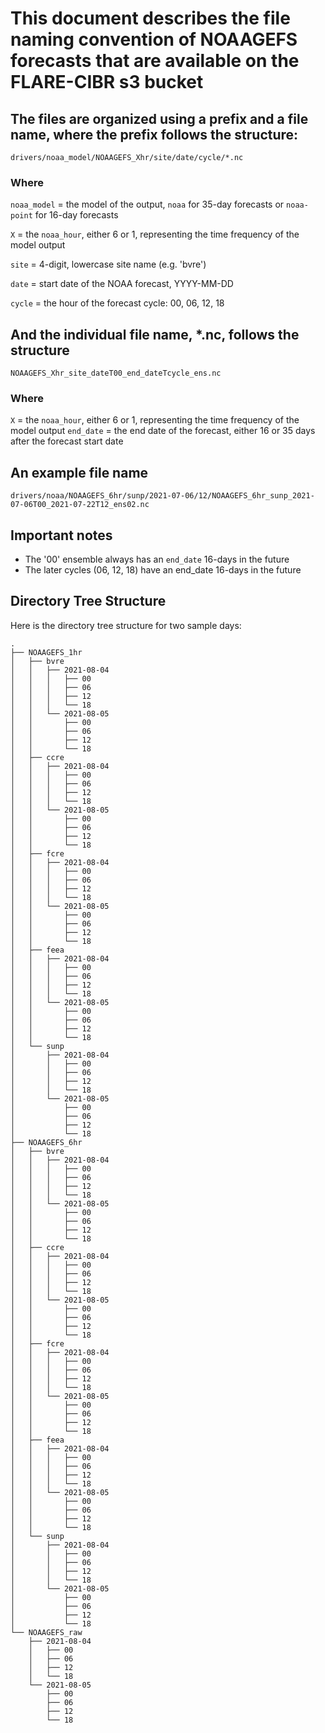 # This document describes the file naming convention of NOAAGEFS forecasts that are available on the FLARE-CIBR s3 bucket

## The files are organized using a prefix and a file name, where the prefix follows the structure:

`drivers/noaa_model/NOAAGEFS_Xhr/site/date/cycle/*.nc`

### Where


`noaa_model` = the model of the output, `noaa` for 35-day forecasts or `noaa-point` for 16-day forecasts

`X` = the `noaa_hour`, either 6 or 1, representing the time frequency of the model output

`site` = 4-digit, lowercase site name (e.g. 'bvre')

`date` = start date of the NOAA forecast, YYYY-MM-DD 

`cycle` = the hour of the forecast cycle: 00, 06, 12, 18


## And the individual file name, *.nc, follows the structure
`NOAAGEFS_Xhr_site_dateT00_end_dateTcycle_ens.nc`
### Where
`X` = the `noaa_hour`, either 6 or 1, representing the time frequency of the model output
`end_date` = the end date of the forecast, either 16 or 35 days after the forecast start date


## An example file name
`drivers/noaa/NOAAGEFS_6hr/sunp/2021-07-06/12/NOAAGEFS_6hr_sunp_2021-07-06T00_2021-07-22T12_ens02.nc`

## Important notes
* The '00' ensemble always has an `end_date` 16-days in the future
* The later cycles (06, 12, 18) have an end_date 16-days in the future

## Directory Tree Structure

Here is the directory tree structure for two sample days:

```
.
├── NOAAGEFS_1hr
│   ├── bvre
│   │   ├── 2021-08-04
│   │   │   ├── 00
│   │   │   ├── 06
│   │   │   ├── 12
│   │   │   └── 18
│   │   └── 2021-08-05
│   │       ├── 00
│   │       ├── 06
│   │       ├── 12
│   │       └── 18
│   ├── ccre
│   │   ├── 2021-08-04
│   │   │   ├── 00
│   │   │   ├── 06
│   │   │   ├── 12
│   │   │   └── 18
│   │   └── 2021-08-05
│   │       ├── 00
│   │       ├── 06
│   │       ├── 12
│   │       └── 18
│   ├── fcre
│   │   ├── 2021-08-04
│   │   │   ├── 00
│   │   │   ├── 06
│   │   │   ├── 12
│   │   │   └── 18
│   │   └── 2021-08-05
│   │       ├── 00
│   │       ├── 06
│   │       ├── 12
│   │       └── 18
│   ├── feea
│   │   ├── 2021-08-04
│   │   │   ├── 00
│   │   │   ├── 06
│   │   │   ├── 12
│   │   │   └── 18
│   │   └── 2021-08-05
│   │       ├── 00
│   │       ├── 06
│   │       ├── 12
│   │       └── 18
│   └── sunp
│       ├── 2021-08-04
│       │   ├── 00
│       │   ├── 06
│       │   ├── 12
│       │   └── 18
│       └── 2021-08-05
│           ├── 00
│           ├── 06
│           ├── 12
│           └── 18
├── NOAAGEFS_6hr
│   ├── bvre
│   │   ├── 2021-08-04
│   │   │   ├── 00
│   │   │   ├── 06
│   │   │   ├── 12
│   │   │   └── 18
│   │   └── 2021-08-05
│   │       ├── 00
│   │       ├── 06
│   │       ├── 12
│   │       └── 18
│   ├── ccre
│   │   ├── 2021-08-04
│   │   │   ├── 00
│   │   │   ├── 06
│   │   │   ├── 12
│   │   │   └── 18
│   │   └── 2021-08-05
│   │       ├── 00
│   │       ├── 06
│   │       ├── 12
│   │       └── 18
│   ├── fcre
│   │   ├── 2021-08-04
│   │   │   ├── 00
│   │   │   ├── 06
│   │   │   ├── 12
│   │   │   └── 18
│   │   └── 2021-08-05
│   │       ├── 00
│   │       ├── 06
│   │       ├── 12
│   │       └── 18
│   ├── feea
│   │   ├── 2021-08-04
│   │   │   ├── 00
│   │   │   ├── 06
│   │   │   ├── 12
│   │   │   └── 18
│   │   └── 2021-08-05
│   │       ├── 00
│   │       ├── 06
│   │       ├── 12
│   │       └── 18
│   └── sunp
│       ├── 2021-08-04
│       │   ├── 00
│       │   ├── 06
│       │   ├── 12
│       │   └── 18
│       └── 2021-08-05
│           ├── 00
│           ├── 06
│           ├── 12
│           └── 18
└── NOAAGEFS_raw
    ├── 2021-08-04
    │   ├── 00
    │   ├── 06
    │   ├── 12
    │   └── 18
    └── 2021-08-05
        ├── 00
        ├── 06
        ├── 12
        └── 18
```